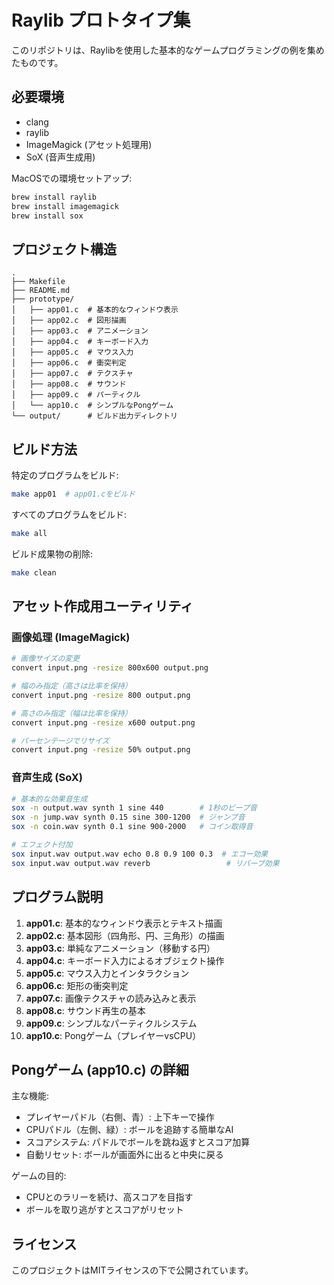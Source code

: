 # Raylib プロトタイプ集

このリポジトリは、Raylibを使用した基本的なゲームプログラミングの例を集めたものです。

## 必要環境

- clang
- raylib
- ImageMagick (アセット処理用)
- SoX (音声生成用)

MacOSでの環境セットアップ:
```bash
brew install raylib
brew install imagemagick
brew install sox
```

## プロジェクト構造

```
.
├── Makefile
├── README.md
├── prototype/
│   ├── app01.c  # 基本的なウィンドウ表示
│   ├── app02.c  # 図形描画
│   ├── app03.c  # アニメーション
│   ├── app04.c  # キーボード入力
│   ├── app05.c  # マウス入力
│   ├── app06.c  # 衝突判定
│   ├── app07.c  # テクスチャ
│   ├── app08.c  # サウンド
│   ├── app09.c  # パーティクル
│   └── app10.c  # シンプルなPongゲーム
└── output/      # ビルド出力ディレクトリ
```

## ビルド方法

特定のプログラムをビルド:
```bash
make app01  # app01.cをビルド
```

すべてのプログラムをビルド:
```bash
make all
```

ビルド成果物の削除:
```bash
make clean
```

## アセット作成用ユーティリティ

### 画像処理 (ImageMagick)

```bash
# 画像サイズの変更
convert input.png -resize 800x600 output.png

# 幅のみ指定（高さは比率を保持）
convert input.png -resize 800 output.png

# 高さのみ指定（幅は比率を保持）
convert input.png -resize x600 output.png

# パーセンテージでリサイズ
convert input.png -resize 50% output.png
```

### 音声生成 (SoX)

```bash
# 基本的な効果音生成
sox -n output.wav synth 1 sine 440        # 1秒のビープ音
sox -n jump.wav synth 0.15 sine 300-1200  # ジャンプ音
sox -n coin.wav synth 0.1 sine 900-2000   # コイン取得音

# エフェクト付加
sox input.wav output.wav echo 0.8 0.9 100 0.3  # エコー効果
sox input.wav output.wav reverb                 # リバーブ効果
```

## プログラム説明

1. **app01.c**: 基本的なウィンドウ表示とテキスト描画
2. **app02.c**: 基本図形（四角形、円、三角形）の描画
3. **app03.c**: 単純なアニメーション（移動する円）
4. **app04.c**: キーボード入力によるオブジェクト操作
5. **app05.c**: マウス入力とインタラクション
6. **app06.c**: 矩形の衝突判定
7. **app07.c**: 画像テクスチャの読み込みと表示
8. **app08.c**: サウンド再生の基本
9. **app09.c**: シンプルなパーティクルシステム
10. **app10.c**: Pongゲーム（プレイヤーvsCPU）

## Pongゲーム (app10.c) の詳細

主な機能:
- プレイヤーパドル（右側、青）: 上下キーで操作
- CPUパドル（左側、緑）: ボールを追跡する簡単なAI
- スコアシステム: パドルでボールを跳ね返すとスコア加算
- 自動リセット: ボールが画面外に出ると中央に戻る

ゲームの目的:
- CPUとのラリーを続け、高スコアを目指す
- ボールを取り逃がすとスコアがリセット

## ライセンス

このプロジェクトはMITライセンスの下で公開されています。